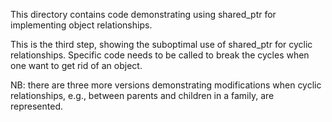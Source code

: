 This directory contains code demonstrating using shared_ptr 
for implementing object relationships.

This is the third step, showing the suboptimal use of shared_ptr for
cyclic relationships. Specific code needs to be called to break the 
cycles when one want to get rid of an object.

NB: there are three more versions demonstrating modifications
when cyclic relationships, e.g., between parents and children 
in a family, are represented.